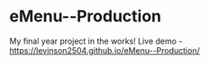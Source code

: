 # eMenu--Production

My final year project in the works!
Live demo - https://levinson2504.github.io/eMenu--Production/
